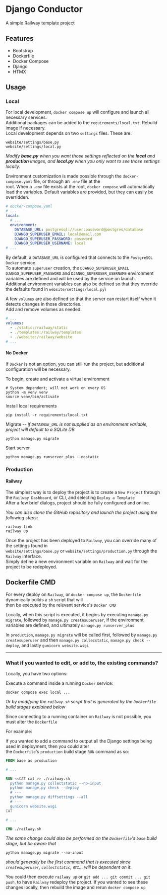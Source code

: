 # Django Conductor

A simple Railway template project

## Features

* Bootstrap
* Dockerfile
* Docker Compose
* Django
* HTMX

## Usage


### Local

For local development, `docker compose up` will configure and launch all necessary services.\
Additional packages can be added to the `requirements/local.txt`. Rebuild image if necessary.\
Local development depends on two `settings` files. These are:

```
website/settings/base.py
website/settings/local.py
```

*Modify **base.py** when you want those settings reflected on the **local** and **production** images, and **local.py**
when you only want to see those settings locally.*

Environment customization is made possible through the `docker-compose.yaml` file, or through an `.env` file at the\
root. When a `.env` file exists at the root, `docker compose` will automatically load the variables.
Default variables are provided, but they can easily be overridden.

```yaml
# docker-compose.yaml
# ...
local:
  # ...
  environment:
    DATABASE_URL: postgresql://user:password@postgres/database
    DJANGO_SUPERUSER_EMAIL: local@email.com
    DJANGO_SUPERUSER_PASSWORD: password
    DJANGO_SUPERUSER_USERNAME: local
# ...
```

By default, a `DATABASE_URL` is configured that connects to the `PostgreSQL` `Docker` service.\
To automate `superuser` creation, the `DJANGO_SUPERUSER_EMAIL` `DJANGO_SUPERUSER_PASSWORD` and
`DJANGO_SUPERUSER_USERNAME` environment variables are defined and will be used by the service on launch.\
Additional environment variables can also be defined so that they override the defaults found
in `website/settings/local.py`\

A few `volumes` are also defined so that the server can restart itself when it detects changes in those directories.\
Add and remove volumes as needed.

```yaml
# ...
volumes:
  - ./static:/railway/static
  - ./templates:/railway/templates
  - ./website:/railway/website
# ...
```

#### No Docker

If `Docker` is not an option, you can still run the project, but additional configuration will be necessary.

To begin, create and activate a virtual environment

```
# System dependent; will not work on every OS
python -m venv venv
source venv/bin/activate
```

Install local requirements

```
pip install -r requirements/local.txt
```

Migrate -- *if `DATABASE_URL` is not supplied as an environment variable, project will default to a SQLite DB*

```
python manage.py migrate
```

Start server

```
python manage.py runserver_plus --nostatic
```

### Production

#### Railway

The simplest way is to deploy the project is to create a `New Project` through the `Railway Dashboard`, or CLI, and
selecting `Deploy a Template`\
After a few brief dialogs, project should be fully configured and online.

*You can also clone the GitHub repository and launch the project using the following steps:*

```
railway link
railway up
```

Once the project has been deployed to `Railway`, you can override many of the settings found in\
`website/settings/base.py` or `website/settings/production.py` through the `Railway` interface.\
Simply define a new environment variable on `Railway` and wait for the project to be redeployed.

## Dockerfile CMD

For every deploy on `Railway`, or `docker compose up`, the `Dockerfile` dynamically builds a `sh` script that will\
then be executed by the relevant service's `Docker CMD`

Locally, when this script is executed, it begins by executing `manage.py migrate`, followed by
`manage.py createsuperuser`, if the environment variables are defined, and ultimately `manage.py runserver_plus`

In `production`, `manage.py migrate` will be called first, followed by `manage.py createsuperuser` and then
`manage.py collecstatic`, `manage.py check --deploy`, and lastly `gunicorn website.wsgi`

---

### What if you wanted to edit, or add to, the existing commands?

Locally, you have two options:

Execute a command inside a running `Docker` service:

```
docker compose exec local ...
```

*Or by modifying the `railway.sh` script that is generated by the `Dockerfile` build stages explained below*

Since connecting to a running container on `Railway` is not possible, you must alter the `Dockerfile`

For example:

If you wanted to add a command to output all the Django settings being used in deployment, then you could alter\
the `Dockerfile`'s `production` build stage `RUN` command as so:

```Dockerfile
FROM base as production

# ...

RUN <<CAT cat >> ./railway.sh
  python manage.py collectstatic --no-input
  python manage.py check --deploy
  # ---
  python manage.py diffsettings --all
  # ---
  gunicorn website.wsgi
CAT

# ...

CMD ./railway.sh
```

*The same change could also be performed on the `Dockerfile`'s `base` build stage, but be aware that*

```
python manage.py migrate --no-input
```

*should generally be the first command that is executed since `createsuperuser`, `collectstatic`, etc... will
be dependent on it.*

You could then execute `railway up` or `git add ... git commit ... git push`, to have `Railway` redeploy the
project. If you wanted to see these changes locally, then rebuild the image and rerun `docker compose up`
